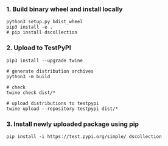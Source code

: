 ### 1. Build binary wheel and install locally
```shell
python3 setup.py bdist_wheel
pip3 install -e .
# pip install dscollection
```

### 2. Upload to TestPyPI
```shell
pip3 install --upgrade twine

# generate distribution archives 
python3 -m build

# check 
twine check dist/*

# upload distributions to testpypi
twine upload --repository testpypi dist/*
```

### 3. Install newly uploaded package using pip
```shell
pip install -i https://test.pypi.org/simple/ dscollection 
```